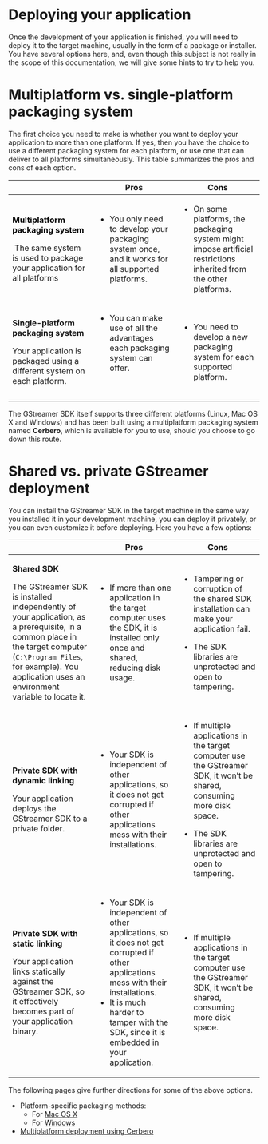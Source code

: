 # Deploying your application

Once the development of your application is finished, you will need to
deploy it to the target machine, usually in the form of a package or
installer. You have several options here, and, even though this subject
is not really in the scope of this documentation, we will give some
hints to try to help you.

# Multiplatform vs. single-platform packaging system

The first choice you need to make is whether you want to deploy your
application to more than one platform. If yes, then you have the choice
to use a different packaging system for each platform, or use one that
can deliver to all platforms simultaneously. This table summarizes the
pros and cons of each option.

<table>
<colgroup>
<col width="33%" />
<col width="33%" />
<col width="33%" />
</colgroup>
<thead>
<tr class="header">
<th> </th>
<th>Pros</th>
<th>Cons</th>
</tr>
</thead>
<tbody>
<tr class="odd">
<td><p><strong><span style="color: rgb(0,0,0);">Multiplatform packaging </span></strong><span style="color: rgb(0,0,0);"><strong>system</strong></span></p>
<p><span style="color: rgb(0,0,0);"> </span>The same system is used to package your application for all platforms</p></td>
<td><ul>
<li><p>You only need to develop your packaging system once, and it works for all supported platforms.</p></li>
</ul></td>
<td><ul>
<li>On some platforms, the packaging system might impose artificial restrictions inherited from the other platforms.</li>
</ul></td>
</tr>
<tr class="even">
<td><p><strong>Single-platform packaging system</strong></p>
<p>Your application is packaged using a different system on each platform.</p></td>
<td><ul>
<li><p>You can make use of all the advantages each <span>packaging </span>system can offer.</p>
<p> </p></li>
</ul></td>
<td><ul>
<li><p>You need to develop a new <span>packaging </span>system for each supported platform.</p></li>
</ul></td>
</tr>
</tbody>
</table>

The GStreamer SDK itself supports three different platforms (Linux, Mac
OS X and Windows) and has been built using a multiplatform packaging
system named **Cerbero**, which is available for you to use, should you
choose to go down this route.

# Shared vs. private GStreamer deployment

You can install the GStreamer SDK in the target machine in the same way
you installed it in your development machine, you can deploy it
privately, or you can even customize it before deploying. Here you have
a few options:

<table>
<colgroup>
<col width="33%" />
<col width="33%" />
<col width="33%" />
</colgroup>
<thead>
<tr class="header">
<th> </th>
<th>Pros</th>
<th>Cons</th>
</tr>
</thead>
<tbody>
<tr class="odd">
<td><p><strong>Shared SDK</strong></p>
<p>The GStreamer SDK is installed independently of your application, as a prerequisite, in a common place in the target computer (<code>C:\Program Files</code>, for example). You application uses an environment variable to locate it.</p></td>
<td><ul>
<li><p>If more than one application in the target computer uses the SDK, it is installed only once and shared, reducing disk usage.</p></li>
</ul></td>
<td><ul>
<li>Tampering or corruption of the shared SDK installation can make your application fail.</li>
<li><p>The SDK libraries are unprotected and open to tampering.</p></li>
</ul></td>
</tr>
<tr class="even">
<td><p><strong>Private SDK with dynamic linking</strong></p>
<p>Your application deploys the GStreamer SDK to a private folder.</p></td>
<td><ul>
<li><p>Your SDK is independent of other applications, so it does not get corrupted if other applications mess with their installations.</p></li>
</ul></td>
<td><ul>
<li><p>If multiple applications in the target computer use the GStreamer SDK, it won’t be shared, consuming more disk space.</p></li>
<li><p>The SDK libraries are unprotected and open to tampering.</p></li>
</ul></td>
</tr>
<tr class="odd">
<td><p><strong>Private SDK with static linking</strong></p>
<p>Your application links statically against the GStreamer SDK, so it effectively becomes part of your application binary.</p></td>
<td><ul>
<li>Your SDK is independent of other applications, so it does not get corrupted if other applications mess with their installations.</li>
<li>It is much harder to tamper with the SDK, since it is embedded in your application.</li>
</ul></td>
<td><ul>
<li><span>If multiple applications in the target computer use the GStreamer SDK, it won’t be shared, consuming more disk space.</span></li>
</ul></td>
</tr>
</tbody>
</table>

The following pages give further directions for some of the above
options.

  - Platform-specific packaging methods:
      - For [Mac OS X](Mac%2BOS%2BX%2Bdeployment.html)
      - For [Windows](Windows%2Bdeployment.html)
  - [Multiplatform deployment using
    Cerbero](Multiplatform%2Bdeployment%2Busing%2BCerbero.html)

 
